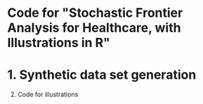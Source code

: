 # Code for "Stochastic Frontier Analysis for Healthcare, with Illustrations in R"
# 1. Synthetic data set generation
2. Code for illustrations
